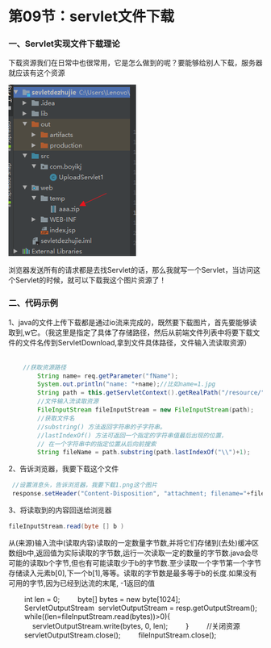 # 第09节：servlet文件下载


### 一、Servlet实现文件下载理论
下载资源我们在日常中也很常用，它是怎么做到的呢？要能够给别人下载，服务器就应该有这个资源

![wenjian](../images/1209_wenj.png)  

浏览器发送所有的请求都是去找Servlet的话，那么我就写一个Servlet，当访问这个Servlet的时候，就可以下载我这个图片资源了！

### 二、代码示例
1、java的文件上传下载都是通过io流来完成的，既然要下载图片，首先要能够读取到,w它。（我这里是指定了具体了存储路径，然后从前端文件列表中将要下载文件的文件名传到ServletDownload,拿到文件具体路径，文件输入流读取资源）

``` java

    //获取资源路径
        String name= req.getParameter("fName");
        System.out.println("name: "+name);//比如name=1.jpg
        String path = this.getServletContext().getRealPath("/resource/"+name);
        //文件输入流读取资源
        FileInputStream fileInputStream = new FileInputStream(path);
        //获取文件名
        //substring() 方法返回字符串的子字符串。
        //lastIndexOf() 方法可返回一个指定的字符串值最后出现的位置，
        // 在一个字符串中的指定位置从后向前搜索
        String fileName = path.substring(path.lastIndexOf("\\")+1);
```
2、告诉浏览器，我要下载这个文件
```java
 //设置消息头，告诉浏览器，我要下载1.png这个图片
 response.setHeader("Content-Disposition", "attachment; filename="+fileName);
```
3、将读取到的内容回送给浏览器
``` java
fileInputStream.read(byte [] b )
```
从(来源)输入流中(读取内容)读取的一定数量字节数,并将它们存储到(去处)缓冲区数组b中,返回值为实际读取的字节数,运行一次读取一定的数量的字节数.java会尽可能的读取b个字节,但也有可能读取少于b的字节数.至少读取一个字节第一个字节存储读入元素b[0],下一个b[1],等等。读取的字节数是最多等于b的长度.如果没有可用的字节,因为已经到达流的末尾, -1返回的值

        int len = 0;
        byte[] bytes = new byte[1024];
        ServletOutputStream  servletOutputStream = resp.getOutputStream();
        while((len=fileInputStream.read(bytes))>0){
            servletOutputStream.write(bytes, 0, len);
        }
        //关闭资源
        servletOutputStream.close();
        fileInputStream.close();
